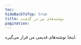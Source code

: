 ```yaml
---
toc: 
hideBackToTop: true
title: نوشته‌های من در گذشته
pagination:
---
```

اینجا نوشته‌های قدیمی من قرار می‌گیره.